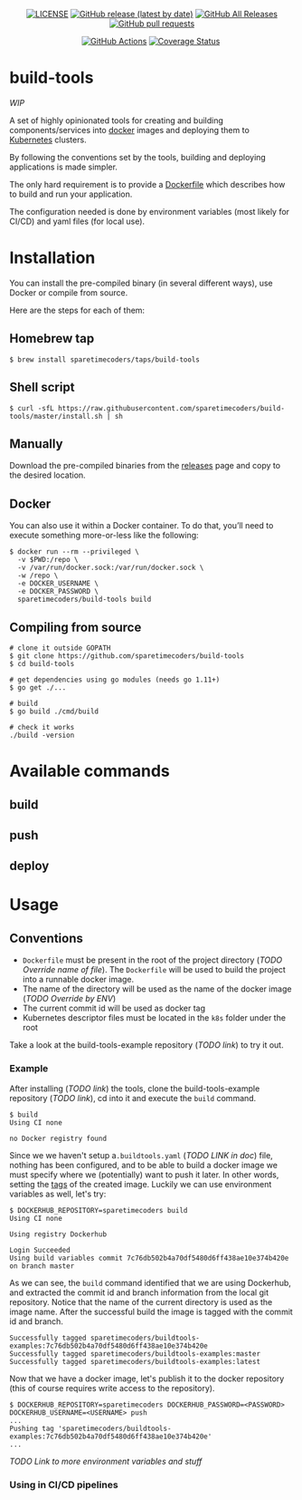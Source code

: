 
<p align="center">
  <a href="https://github.com/sparetimecoders/build-tools/blob/master/LICENSE"><img alt="LICENSE" src="https://img.shields.io/badge/license-MIT-blue.svg?maxAge=43200"></a>
  <a href="https://github.com/sparetimecoders/build-tools/releases"><img alt="GitHub release (latest by date)" src="https://img.shields.io/github/v/release/sparetimecoders/build-tools"></a>
  <a href="https://github.com/sparetimecoders/build-tools/releases"><img alt="GitHub All Releases" src="https://img.shields.io/github/downloads/sparetimecoders/build-tools/total"></a>
  <a href="pulls"><img alt="GitHub pull requests" src="https://img.shields.io/github/issues-pr/sparetimecoders/build-tools"></a>
</p>

<p align="center">
  <a href="https://github.com/sparetimecoders/build-tools/actions"><img alt="GitHub Actions" src="https://github.com/sparetimecoders/build-tools/workflows/Go/badge.svg"></a>
  <a href="https://codecov.io/github/sparetimecoders/build-tools"><img alt="Coverage Status" src="https://codecov.io/gh/sparetimecoders/build-tools/branch/master/graph/badge.svg"></a>
  <a href="https://libraries.io/github/sparetimecoders/build-tools"><img alt="" src="https://img.shields.io/librariesio/github/sparetimecoders/build-tools"></a>
</p>


# build-tools
*WIP*

A set of highly opinionated tools for creating and building components/services into [docker](https://www.docker.com/) images and deploying them to [Kubernetes](https://kubernetes.io/) clusters.

By following the conventions set by the tools, building and deploying applications is made simpler.

The only hard requirement is to provide a [Dockerfile](https://docs.docker.com/engine/reference/builder/) which describes how to build and run your application.

The configuration needed is done by environment variables (most likely for CI/CD) and yaml files (for local use).

# Installation
You can install the pre-compiled binary (in several different ways), use Docker or compile from source.

Here are the steps for each of them:

## Homebrew tap

    $ brew install sparetimecoders/taps/build-tools
## Shell script

    $ curl -sfL https://raw.githubusercontent.com/sparetimecoders/build-tools/master/install.sh | sh
## Manually

Download the pre-compiled binaries from the [releases](https://github.com/sparetimecoders/build-tools/releases) page and copy to the desired location.
## Docker
You can also use it within a Docker container. To do that, you’ll need to execute something more-or-less like the following:

    $ docker run --rm --privileged \
      -v $PWD:/repo \
      -v /var/run/docker.sock:/var/run/docker.sock \
      -w /repo \
      -e DOCKER_USERNAME \
      -e DOCKER_PASSWORD \
      sparetimecoders/build-tools build
      
## Compiling from source

    # clone it outside GOPATH
    $ git clone https://github.com/sparetimecoders/build-tools
    $ cd build-tools
    
    # get dependencies using go modules (needs go 1.11+)
    $ go get ./...
    
    # build
    $ go build ./cmd/build
    
    # check it works
    ./build -version
    
# Available commands

## build
## push
## deploy

# Usage
## Conventions

* `Dockerfile` must be present in the root of the project directory (*TODO Override name of file*). The `Dockerfile` will be used to build the project into a runnable docker image.
* The name of the directory will be used as the name of the docker image (*TODO Override by ENV*)
* The current commit id will be used as docker tag
* Kubernetes descriptor files must be located in the `k8s` folder under the root

Take a look at the build-tools-example repository (*TODO link*) to try it out.

### Example
After installing (*TODO link*) the tools, clone the build-tools-example repository (*TODO link*), cd into it and execute the `build` command.

    $ build
    Using CI none
    
    no Docker registry found

Since we we haven't setup a`.buildtools.yaml` (*TODO LINK in doc*) file, nothing has been configured, and to be able to build a docker image we must specify where we (potentially) want to push it later. In other words, setting the [tags](https://docs.docker.com/engine/reference/commandline/tag/) of the created image.
Luckily we can use environment variables as well, let's try:

    $ DOCKERHUB_REPOSITORY=sparetimecoders build
    Using CI none
    
    Using registry Dockerhub

    Login Succeeded
    Using build variables commit 7c76db502b4a70df5480d6ff438ae10e374b420e on branch master

As we can see, the `build` command identified that we are using Dockerhub, and extracted the commit id and branch information from the local git repository.
Notice that the name of the current directory is used as the image name.
After the successful build the image is tagged with the commit id and branch.

    Successfully tagged sparetimecoders/buildtools-examples:7c76db502b4a70df5480d6ff438ae10e374b420e
    Successfully tagged sparetimecoders/buildtools-examples:master
    Successfully tagged sparetimecoders/buildtools-examples:latest



    
Now that we have a docker image, let's publish it to the docker repository (this of course requires write access to the repository).

    $ DOCKERHUB_REPOSITORY=sparetimecoders DOCKERHUB_PASSWORD=<PASSWORD> DOCKERHUB_USERNAME=<USERNAME> push
    ...
    Pushing tag 'sparetimecoders/buildtools-examples:7c76db502b4a70df5480d6ff438ae10e374b420e'
    ...

    
    
    
*TODO Link to more environment variables and stuff*


### Using in CI/CD pipelines
